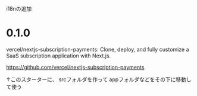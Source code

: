 

i18nの追加


# 0.1.0

vercel/nextjs-subscription-payments: Clone, deploy, and fully customize a SaaS subscription application with Next.js.

https://github.com/vercel/nextjs-subscription-payments

↑このスターターに、
srcフォルダを作って appフォルダなどをその下に移動して使う
